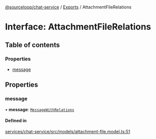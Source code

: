 [@sourceloop/chat-service](../README.md) / [Exports](../modules.md) / AttachmentFileRelations

# Interface: AttachmentFileRelations

## Table of contents

### Properties

- [message](AttachmentFileRelations.md#message)

## Properties

### message

• **message**: [`MessageWithRelations`](../modules.md#messagewithrelations)

#### Defined in

[services/chat-service/src/models/attachment-file.model.ts:51](https://github.com/sourcefuse/loopback4-microservice-catalog/blob/53060ad88/services/chat-service/src/models/attachment-file.model.ts#L51)
